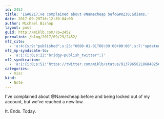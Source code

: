 ```yaml
---
id: 2452
title: 'I&#8217;ve complained about @Namecheap befo&#8230;&diams;'
date: 2017-09-29T16:12:39-04:00
author: Michael Bishop
layout: post
guid: http://miklb.com/?p=2452
permalink: /blog/2017/09/29/2452/
mf2_cite:
  - 'a:4:{s:9:"published";s:25:"0000-01-01T00:00:00+00:00";s:7:"updated";s:25:"0000-01-01T00:00:00+00:00";s:8:"category";a:1:{i:0;s:0:"";}s:6:"author";a:0:{}}'
mf2_mp-syndicate-to:
  - 'a:1:{i:0;s:22:"bridgy-publish_twitter";}'
mf2_syndication:
  - 'a:1:{i:0;s:51:"https://twitter.com/miklb/status/913796502186848256";}'
categories:
  - misc
kind:
  - Note
---
```

I've complained about @Namecheap before and being locked out of my account, but we've reached a new low. 

It. Ends. Today.